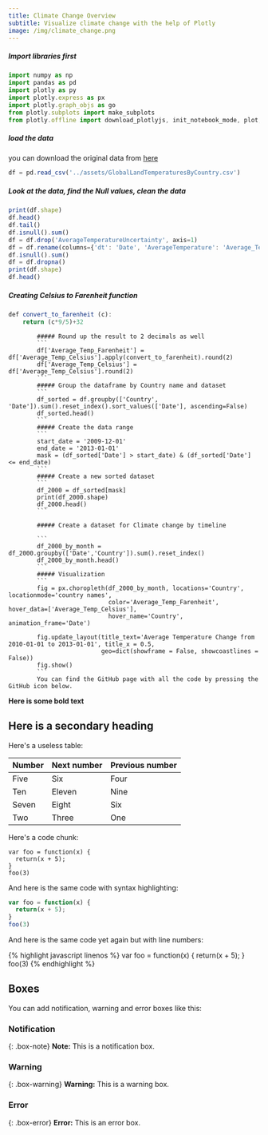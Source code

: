 ```yaml
---
title: Climate Change Overview
subtitle: Visualize climate change with the help of Plotly
image: /img/climate_change.png
---
```


##### Import libraries first
```javascript
import numpy as np
import pandas as pd
import plotly as py
import plotly.express as px
import plotly.graph_objs as go
from plotly.subplots import make_subplots
from plotly.offline import download_plotlyjs, init_notebook_mode, plot, iplot
```
##### load the data
you can download the original data from [here](http://google.com)
```javascript
df = pd.read_csv('../assets/GlobalLandTemperaturesByCountry.csv')
```
##### Look at the data, find the Null values, clean the data
```javascript
print(df.shape)
df.head()
df.tail()
df.isnull().sum()
df = df.drop('AverageTemperatureUncertainty', axis=1)
df = df.rename(columns={'dt': 'Date', 'AverageTemperature': 'Average_Temp'})
df.isnull().sum()
df = df.dropna()
print(df.shape)
df.head()
```
##### Creating Celsius to Farenheit function
```javascript
def convert_to_farenheit (c):
    return (c*9/5)+32
```
            ##### Round up the result to 2 decimals as well
            ```
            df['Average_Temp_Farenheit'] = df['Average_Temp_Celsius'].apply(convert_to_farenheit).round(2)
            df['Average_Temp_Celsius'] = df['Average_Temp_Celsius'].round(2)
            ```
            ##### Group the dataframe by Country name and dataset
            ```
            df_sorted = df.groupby(['Country', 'Date']).sum().reset_index().sort_values(['Date'], ascending=False)
            df_sorted.head()
            ```
            ##### Create the data range
            ```
            start_date = '2009-12-01'
            end_date = '2013-01-01'
            mask = (df_sorted['Date'] > start_date) & (df_sorted['Date'] <= end_date)
            ```
            ##### Create a new sorted dataset
            ```
            df_2000 = df_sorted[mask]
            print(df_2000.shape)
            df_2000.head()
            ```

            ##### Create a dataset for Climate change by timeline

            ```
            df_2000_by_month = df_2000.groupby(['Date','Country']).sum().reset_index()
            df_2000_by_month.head()
            ```
            ##### Visualization
            ```
            fig = px.choropleth(df_2000_by_month, locations='Country', locationmode='country names', 
                                color='Average_Temp_Farenheit', hover_data=['Average_Temp_Celsius'],
                                hover_name='Country', animation_frame='Date')

            fig.update_layout(title_text='Average Temperature Change from 2010-01-01 to 2013-01-01', title_x = 0.5, 
                              geo=dict(showframe = False, showcoastlines = False))
            fig.show()
            ```
            You can find the GitHub page with all the code by pressing the GitHub icon below.

**Here is some bold text**

## Here is a secondary heading

Here's a useless table:

| Number | Next number | Previous number |
| :------ |:--- | :--- |
| Five | Six | Four |
| Ten | Eleven | Nine |
| Seven | Eight | Six |
| Two | Three | One |

Here's a code chunk:

~~~
var foo = function(x) {
  return(x + 5);
}
foo(3)
~~~

And here is the same code with syntax highlighting:

```javascript
var foo = function(x) {
  return(x + 5);
}
foo(3)
```

And here is the same code yet again but with line numbers:

{% highlight javascript linenos %}
var foo = function(x) {
  return(x + 5);
}
foo(3)
{% endhighlight %}

## Boxes
You can add notification, warning and error boxes like this:

### Notification

{: .box-note}
**Note:** This is a notification box.

### Warning

{: .box-warning}
**Warning:** This is a warning box.

### Error

{: .box-error}
**Error:** This is an error box.
